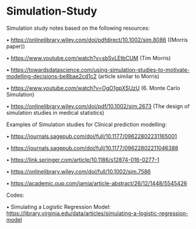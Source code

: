 # Simulation-Study

Simulation study notes based on the following resources:


•	https://onlinelibrary.wiley.com/doi/pdfdirect/10.1002/sim.8086 ((Morris paper))


•	https://www.youtube.com/watch?v=sbSvLEtbCUM (Tim Morris)


•	https://towardsdatascience.com/using-simulation-studies-to-motivate-modelling-decisions-be8bae2cd1c2 (article similar to Morris)


•	https://www.youtube.com/watch?v=OgO1gpXSUzU (6. Monte Carlo Simulation)

•	https://onlinelibrary.wiley.com/doi/pdf/10.1002/sim.2673 (The design of simulation studies in medical statistics)



Examples of Simulation studies for Clinical prediction modelling:

• https://journals.sagepub.com/doi/full/10.1177/09622802231165001

• https://journals.sagepub.com/doi/full/10.1177/09622802211046388

• https://link.springer.com/article/10.1186/s12874-016-0277-1

• https://onlinelibrary.wiley.com/doi/full/10.1002/sim.7586

• https://academic.oup.com/jamia/article-abstract/26/12/1448/5545426


Codes:


• Simulating a Logistic Regression Model: https://library.virginia.edu/data/articles/simulating-a-logistic-regression-model
